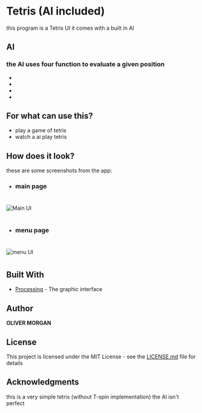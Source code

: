 # Tetris (AI included)
this program is a Tetris UI it comes with a built in AI

## AI
### the AI uses four function to evaluate a given position
*
*
*
*

## For what can use this?
* play a game of tetris
* watch a ai play tetris


## How does it look?
these are some screenshots from the app:

* ### main page
#
![Main UI](https://i.imgur.com/quMhIbL.png)

#
* ### menu page
# 

![menu UI](https://i.imgur.com/N5R8ITK.png)

#


## Built With

* [Processing](https://processing.org/) - The graphic interface

## Author

**OLIVER MORGAN**

## License

This project is licensed under the MIT License - see the [LICENSE.md](https://github.com/atOliverParkerMorgan/Chess_AI/blob/master/LICENSE) file for details

## Acknowledgments
this is a very simple tetris (without T-spin implementation) the AI isn't perfect
